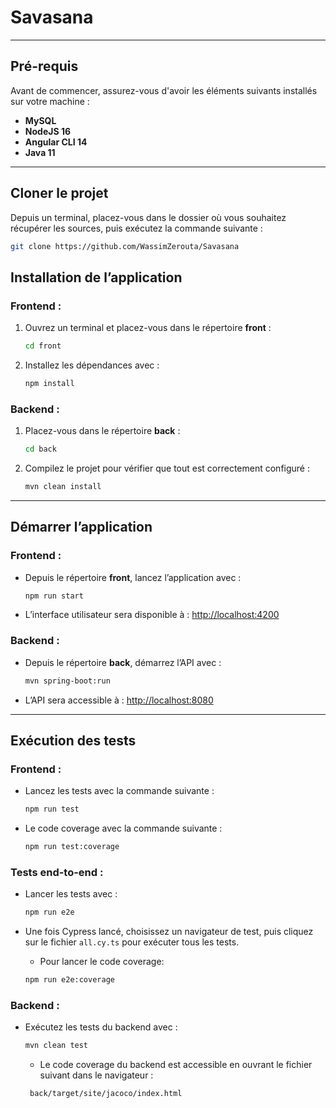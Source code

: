 # **Savasana**

---

## **Pré-requis**

Avant de commencer, assurez-vous d'avoir les éléments suivants installés sur votre machine :

- **MySQL**
- **NodeJS 16**
- **Angular CLI 14**
- **Java 11**

---

## **Cloner le projet**

Depuis un terminal, placez-vous dans le dossier où vous souhaitez récupérer les sources, puis exécutez la commande suivante :

```bash
git clone https://github.com/WassimZerouta/Savasana
```

## **Installation de l’application**

### **Frontend :**
1. Ouvrez un terminal et placez-vous dans le répertoire **front** :
   ```bash
   cd front
   ```

2. Installez les dépendances avec :
   ```bash
   npm install
   ```

### **Backend :**
1. Placez-vous dans le répertoire **back** :
   ```bash
   cd back
   ```

2. Compilez le projet pour vérifier que tout est correctement configuré :
   ```bash
   mvn clean install
   ```

---

## **Démarrer l’application**

### **Frontend :**
- Depuis le répertoire **front**, lancez l’application avec :
  ```bash
  npm run start
  ```

- L’interface utilisateur sera disponible à : [http://localhost:4200](http://localhost:4200)

### **Backend :**
- Depuis le répertoire **back**, démarrez l’API avec :
  ```bash
  mvn spring-boot:run
  ```

- L’API sera accessible à : [http://localhost:8080](http://localhost:8080)

---

## **Exécution des tests**

### **Frontend :**
- Lancez les tests avec la commande suivante :
  ```bash
  npm run test
  ```
- Le code coverage avec la commande suivante :
  ```bash
  npm run test:coverage
  ```  

### **Tests end-to-end :**
- Lancer les tests avec :
  ```bash
  npm run e2e
  ```

- Une fois Cypress lancé, choisissez un navigateur de test, puis cliquez sur le fichier `all.cy.ts` pour exécuter tous les tests.

  - Pour lancer le code coverage:
  ```bash
  npm run e2e:coverage
  ```

### **Backend :**
- Exécutez les tests du backend avec :
  ```bash
  mvn clean test
  ```

  - Le code coverage du backend est accessible en ouvrant le fichier suivant dans le navigateur :
  ```bash
   back/target/site/jacoco/index.html
  ```

